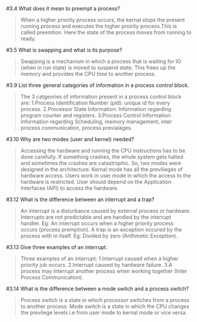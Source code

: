 #3.4 What does it mean to preempt a process?
> When a higher priority process occurs, the kernal stops the present running process
and executes the higher proirity process.This is called preemtion. Here the state of 
the process moves from running to ready.

#3.5 What is swapping and what is its purpose?
> Swapping is a mechanism in which a process that is waiting for IO (when in run state)
is moved to suspend state. This frees up the memory and provides the CPU time to another 
process.

#3.9 List three general categories of information in a process control block.
> The 3 catgeories of information present in a process control block are:
  1.Process Identification Number (pid): unique id for every process.
  2.Processor State Information: Information regarding program counter and registers.
  3.Process Control Information: Information regarding Scheduling, memory management,
    inter process communication, process previalages.

#3.10 Why are two modes (user and kernel) needed?
> Accessing the hardware and running the CPU instructions has to be done carefully. If
something crashes, the whole system gets halted and sometimes the crashes are catastrophic.
So, two modes were designed in the architecture. Kernal mode has all the previlieges of 
hardware access. Users work in user mode in which the access to the hardware is restricted.
User should depend on the Application Interfaces (API) to access the hardware. 

#3.12 What is the difference between an interrupt and a trap?
> An interrupt is a disturbance caused by external process or hardware. Interrupts are not
predictable and are handled by the interrupt handler.
Eg: An interrupt occurs when a higher priority process occurs (process premption).
A trap is an exception occured by the process with in itself.
Eg: Divided by zero (Arithmetic Exception).

#3.13 Give three examples of an interrupt.
> Three examples of an interrupt:
1.Interrupt caused when a higher priority job occurs.
2.Interrupt caused by hardware failure.
3.A process may interrupt another process when working together (Inter Process Communication).

#3.14 What is the difference between a mode switch and a process switch?
> Process switch is a state in which processor switches from a process to another process.
Mode switch is a state in which the CPU changes the previlege levels i.e from user mode to kernal
mode or vice versa.
